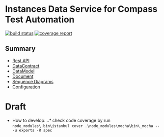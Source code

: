 # Instances Data Service for Compass Test Automation
[![build status](https://git.sami.int.thomsonreuters.com/compass/cta-app-instancedataservice/badges/master/build.svg)](https://git.sami.int.thomsonreuters.com/compass/cta-app-instancedataservice/commits/master)
[![coverage report](https://git.sami.int.thomsonreuters.com/compass/cta-app-instancedataservice/badges/master/coverage.svg)](https://git.sami.int.thomsonreuters.com/compass/cta-app-instancedataservice/commits/master)

## Summary
* [Rest API](RESTAPI.md)
* [DataContract](DATACONTRACT.md)
* [DataModel](DATAMODEL.md)
* [Document](DOCUMENTATION.md)
* [Sequence Diagrams](https://www.lucidchart.com/documents/edit/9980627b-2d6c-4a15-b610-235575b8801e)
* [Configuration](CONFIGURATION.md)









# Draft
* How to develop:
..* check code coverage by run `node_modules\.bin\istanbul cover .\node_modules\mocha\bin\_mocha -- -u exports -R spec`